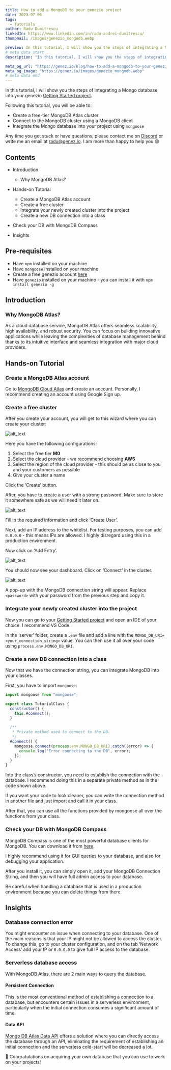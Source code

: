 ```yaml
---
title: How to add a MongoDB to your genezio project
date: 2023-07-06
tags:
  - Tutorials
author: Radu Dumitrescu
linkedIn: https://www.linkedin.com/in/radu-andrei-dumitrescu/
thumbnail: /images/genezio_mongodb.webp

preview: In this tutorial, I will show you the steps of integrating a Mongo database into your genezio project.
# meta data start
description: "In this tutorial, I will show you the steps of integrating a Mongo database into your genezio Getting Started project."

meta_og_url: "https://genez.io/blog/how-to-add-a-mongodb-to-your-genezio-project"
meta_og_image: "https://genez.io/images/genezio_mongodb.webp"
# meta data end
---
```


In this tutorial, I will show you the steps of integrating a Mongo database into your genezio [Getting Started project](https://github.com/Genez-io/genezio-examples/tree/master/typescript/getting-started).

Following this tutorial, you will be able to:

- Create a free-tier MongoDB Atlas cluster
- Connect to the MongoDB cluster using a MongoDB client
- Integrate the Mongo database into your project using `mongoose`

Any time you get stuck or have questions, please contact me on [Discord](https://discord.gg/XmpKD9ytxS) or write me an email at radu@genez.io. I am more than happy to help you 😄

## **Contents**

- Introduction

  - Why MongoDB Atlas?

- Hands-on Tutorial

  - Create a MongoDB Atlas account
  - Create a free cluster
  - Integrate your newly created cluster into the project
  - Create a new DB connection into a class

- Check your DB with MongoDB Compass

- Insights

## **Pre-requisites**

- Have `npm` installed on your machine
- Have `mongoose` installed on your machine
- Create a free genezio account [here](https://genez.io)
- Have `genezio` installed on your machine - you can install it with `npm install genezio -g`

## **Introduction**

### **Why MongoDB Atlas?**

As a cloud database service, MongoDB Atlas offers seamless scalability, high availability, and robust security. You can focus on building innovative applications while leaving the complexities of database management behind thanks to its intuitive interface and seamless integration with major cloud providers.

## **Hands-on Tutorial**

### **Create a MongoDB Atlas account**

Go to [MongoDB Cloud Atlas](https://www.mongodb.com/cloud/atlas/register) and create an account. Personally, I recommend creating an account using Google Sign up.

### **Create a free cluster**

After you create your account, you will get to this wizard where you can create your cluster:

![alt_text](/posts/add-mongo-to-genezio1.webp)

Here you have the following configurations:

1. Select the free tier **M0**
2. Select the cloud provider - we recommend choosing **AWS**
3. Select the region of the cloud provider - this should be as close to you and your customers as possible
4. Give your cluster a name

Click the ‘Create’ button.

After, you have to create a user with a strong password. Make sure to store it somewhere safe as we will need it later on.

![alt_text](/posts/add-mongo-to-genezio2.webp)

Fill in the required information and click ‘Create User’.

Next, add an IP address to the whitelist. For testing purposes, you can add `0.0.0.0` - this means IPs are allowed. I highly disregard using this in a production environment.

Now click on ‘Add Entry’.

![alt_text](/posts/add-mongo-to-genezio3.webp)

You should now see your dashboard. Click on ‘Connect’ in the cluster.

![alt_text](/posts/add-mongo-to-genezio4.webp)

A pop-up with the MongoDB connection string will appear. Replace `<password>` with your password from the previous step and copy it.

### **Integrate your newly created cluster into the project**

Now you can go to your [Getting Started project](https://github.com/Genez-io/genezio-examples/tree/master/typescript/getting-started) and open an IDE of your choice. I recommend VS Code.

In the ‘server’ folder, create a `.env` file and add a line with the `MONGO_DB_URI=<your_connection_string>` value. You can then use it all over your code using `process.env.MONGO_DB_URI`.

### **Create a new DB connection into a class**

Now that we have the connection string, you can integrate MongoDB into your classes.

First, you have to import `mongoose`:

```javascript
import mongoose from "mongoose";

export class TutorialClass {
  constructor() {
    this.#connect();
  }

  /**
   * Private method used to connect to the DB.
   */
  #connect() {
    mongoose.connect(process.env.MONGO_DB_URI).catch((error) => {
      console.log("Error connecting to the DB", error);
    });
  }
}
```

Into the class’s constructor, you need to establish the connection with the database. I recommend doing this in a separate private method as in the code shown above.

If you want your code to look cleaner, you can write the connection method in another file and just import and call it in your class.

After that, you can use all the functions provided by mongoose all over the functions from your class.

### **Check your DB with MongoDB Compass**

MongoDB Compass is one of the most powerful database clients for MongoDB. You can download it from [here](https://www.mongodb.com/try/download/compass).

I highly recommend using it for GUI queries to your database, and also for debugging your application.

After you install it, you can simply open it, add your MongoDB Connection String, and then you will have full admin access to your database.

Be careful when handling a database that is used in a production environment because you can delete things from there.

## **Insights**

### **Database connection error**

You might encounter an issue when connecting to your database. One of the main reasons is that your IP might not be allowed to access the cluster. To change this, go to your cluster configuration, and on the tab ‘Network Access’ add your IP or `0.0.0.0` to give full IP access to the database.

### **Serverless database access**

With MongoDB Atlas, there are 2 main ways to query the database.

#### **Persistent Connection**

This is the most conventional method of establishing a connection to a database, but encounters certain issues in a serverless environment, particularly when the initial connection consumes a significant amount of time.

#### **Data API**

[Mongo DB Atlas Data API](https://www.mongodb.com/docs/atlas/api/data-api/) offers a solution where you can directly access the database through an API, eliminating the requirement of establishing an initial connection and the serverless cold-start will be decreased a lot.

&#x1F973; Congratulations on acquiring your own database that you can use to work on your projects!

